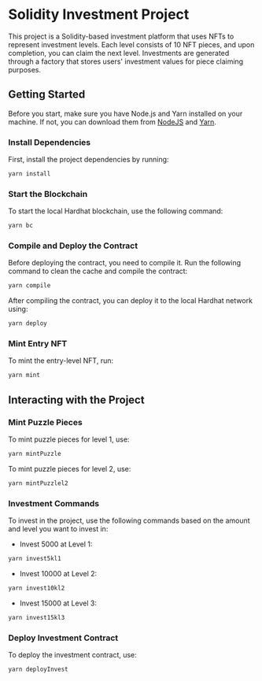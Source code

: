 # Solidity Investment Project

This project is a Solidity-based investment platform that uses NFTs to represent investment levels. Each level consists of 10 NFT pieces, and upon completion, you can claim the next level. Investments are generated through a factory that stores users' investment values for piece claiming purposes.

## Getting Started

Before you start, make sure you have Node.js and Yarn installed on your machine. If not, you can download them from [NodeJS](https://nodejs.org/en/download/) and [Yarn](https://yarnpkg.com/getting-started/install).

### Install Dependencies

First, install the project dependencies by running:

```bash
yarn install
```

### Start the Blockchain

To start the local Hardhat blockchain, use the following command:

```bash
yarn bc
```

### Compile and Deploy the Contract

Before deploying the contract, you need to compile it. Run the following command to clean the cache and compile the contract:

```bash
yarn compile
```

After compiling the contract, you can deploy it to the local Hardhat network using:

```bash
yarn deploy
```

### Mint Entry NFT

To mint the entry-level NFT, run:

```bash
yarn mint
```

## Interacting with the Project

### Mint Puzzle Pieces

To mint puzzle pieces for level 1, use:

```bash
yarn mintPuzzle
```

To mint puzzle pieces for level 2, use:

```bash
yarn mintPuzzlel2
```

### Investment Commands

To invest in the project, use the following commands based on the amount and level you want to invest in:

- Invest 5000 at Level 1:

```bash
yarn invest5kl1
```

- Invest 10000 at Level 2:

```bash
yarn invest10kl2
```

- Invest 15000 at Level 3:

```bash
yarn invest15kl3
```

### Deploy Investment Contract

To deploy the investment contract, use:

```bash
yarn deployInvest
```
